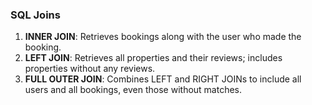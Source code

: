 ### SQL Joins

1. **INNER JOIN**: Retrieves bookings along with the user who made the booking.
2. **LEFT JOIN**: Retrieves all properties and their reviews; includes properties without any reviews.
3. **FULL OUTER JOIN**: Combines LEFT and RIGHT JOINs to include all users and all bookings, even those without matches.
